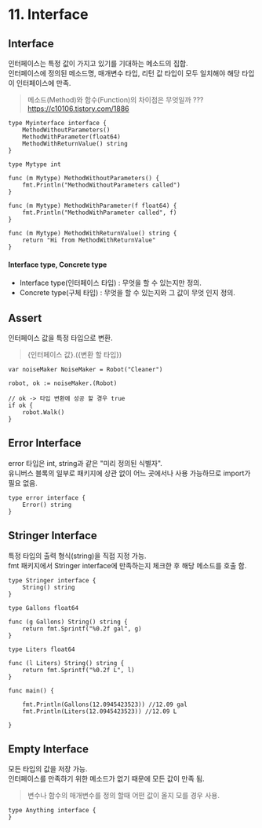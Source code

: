# 11. Interface


## Interface  
인터페이스는 특정 값이 가지고 있기를 기대하는 메소드의 집합.  
인터페이스에 정의된 메소드명, 매개변수 타입, 리턴 값 타입이 모두 일치해야 해당 타입이 인터페이스에 만족.

> 메소드(Method)와 함수(Function)의 차이점은 무엇일까 ???  
> https://c10106.tistory.com/1886

```golang
type Myinterface interface {
	MethodWithoutParameters()
	MethodWithParameter(float64)
	MethodWithReturnValue() string
}

type Mytype int

func (m Mytype) MethodWithoutParameters() {
	fmt.Println("MethodWithoutParameters called")
}

func (m Mytype) MethodWithParameter(f float64) {
	fmt.Println("MethodWithParameter called", f)
}

func (m Mytype) MethodWithReturnValue() string {
	return "Hi from MethodWithReturnValue"
}
```
#### Interface type, Concrete type
 * Interface type(인터페이스 타입) : 무엇을 할 수 있는지만 정의.
 * Concrete type(구체 타입) : 무엇을 할 수 있는지와 그 값이 무엇 인지 정의.


## Assert
인터페이스 값을 특정 타입으로 변환.
> {인터페이스 값}.({변환 할 타입})

```golang
var noiseMaker NoiseMaker = Robot("Cleaner")

robot, ok := noiseMaker.(Robot)

// ok -> 타입 변환에 성공 할 경우 true
if ok {
    robot.Walk()
}
```

## Error Interface
error 타입은 int, string과 같은 "미리 정의된 식별자".  
유니버스 블록의 일부로 패키지에 상관 없이 어느 곳에서나 사용 가능하므로 import가 필요 없음. 

```golang
type error interface {
	Error() string
}
```

## Stringer Interface
특정 타입의 출력 형식(string)을 직접 지정 가능.  
fmt 패키지에서 Stringer interface에 만족하는지 체크한 후 해당 메소드를 호출 함.

```golang
type Stringer interface {
	String() string
}
```
```golang
type Gallons float64

func (g Gallons) String() string {
	return fmt.Sprintf("%0.2f gal", g)
}

type Liters float64

func (l Liters) String() string {
	return fmt.Sprintf("%0.2f L", l)
}

func main() {

	fmt.Println(Gallons(12.0945423523)) //12.09 gal
	fmt.Println(Liters(12.0945423523)) //12.09 L

}
```
## Empty Interface
모든 타입의 값을 저장 가능.  
인터페이스를 만족하기 위한 메소드가 없기 때문에 모든 값이 만족 됨.
> 변수나 함수의 매개변수를 정의 할때 어떤 값이 올지 모를 경우 사용.

```golang
type Anything interface {
}
```

